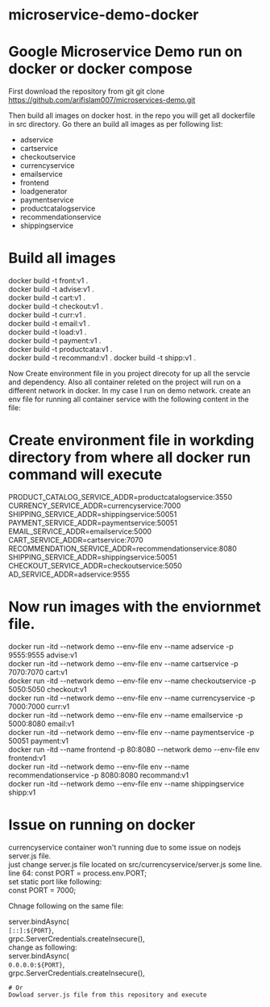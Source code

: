# microservice-demo-docker
# Google Microservice Demo run on docker or docker compose
First download the repository from git 
git clone https://github.com/arifislam007/microservices-demo.git

Then build all images on docker host. in the repo you will get all dockerfile in src directory. Go there an build all images as per following list:
- adservice
- cartservice
- checkoutservice
- currencyservice
- emailservice
- frontend
- loadgenerator
- paymentservice
- productcatalogservice
- recommendationservice
- shippingservice

# Build all images </br>
docker build -t front:v1 . </br>
docker build -t advise:v1 . </br>
docker build -t cart:v1 . </br>
docker build -t checkout:v1 . </br>
docker build -t curr:v1 . </br>
docker build -t email:v1 . </br>
docker build -t load:v1 . </br>
docker build -t payment:v1 . </br>
docker build -t productcata:v1 . </br>
docker build -t recommand:v1 .
docker build -t shipp:v1 .


Now Create environment file in you project direcoty for up all the servcie and dependency. Also all container releted on the project will run on a different network in docker. In my case I run on demo network. 
create an env file for running all container service with the following content in the file:
# Create environment file in workding directory from where all docker run command will execute
PRODUCT_CATALOG_SERVICE_ADDR=productcatalogservice:3550 </br>
CURRENCY_SERVICE_ADDR=currencyservice:7000 </br>
SHIPPING_SERVICE_ADDR=shippingservice:50051 </br>
PAYMENT_SERVICE_ADDR=paymentservice:50051 </br>
EMAIL_SERVICE_ADDR=emailservice:5000 </br>
CART_SERVICE_ADDR=cartservice:7070 </br>
RECOMMENDATION_SERVICE_ADDR=recommendationservice:8080 </br>
SHIPPING_SERVICE_ADDR=shippingservice:50051 </br>
CHECKOUT_SERVICE_ADDR=checkoutservice:5050 </br>
AD_SERVICE_ADDR=adservice:9555 </br>

# Now run images with the enviornmet file.

docker run -itd --network demo --env-file env --name adservice -p 9555:9555 advise:v1 </br>
docker run -itd --network demo --env-file env --name cartservice -p 7070:7070 cart:v1 </br>
docker run -itd --network demo --env-file env --name checkoutservice -p 5050:5050 checkout:v1 </br>
docker run -itd --network demo --env-file env --name currencyservice -p 7000:7000 curr:v1 </br>
docker run -itd --network demo --env-file env --name emailservice -p 5000:8080 email:v1 </br>
docker run -itd --network demo --env-file env --name paymentservice -p 50051 payment:v1 </br>
docker run -itd --name frontend -p 80:8080 --network demo --env-file env frontend:v1 </br>
docker run -itd --network demo --env-file env --name recommendationservice -p 8080:8080 recommand:v1 </br>
docker run -itd --network demo --env-file env --name shippingservice shipp:v1 </br>


# Issue on running on docker 
currencyservice container won't running due to some issue on nodejs server.js file. </br>
just change server.js file located on src/currencyservice/server.js some line. </br>
line 64: const PORT = process.env.PORT; </br> 
set static port like following: </br>
const PORT = 7000; </br> 

Chnage following on the same file: </br>

server.bindAsync( </br>
    `[::]:${PORT}`, </br>
    grpc.ServerCredentials.createInsecure(), </br>
change as following:</br>
server.bindAsync( </br>
    `0.0.0.0:${PORT}`, </br>
    grpc.ServerCredentials.createInsecure(), </br>

    # Or 
    Dowload server.js file from this repository and execute 

